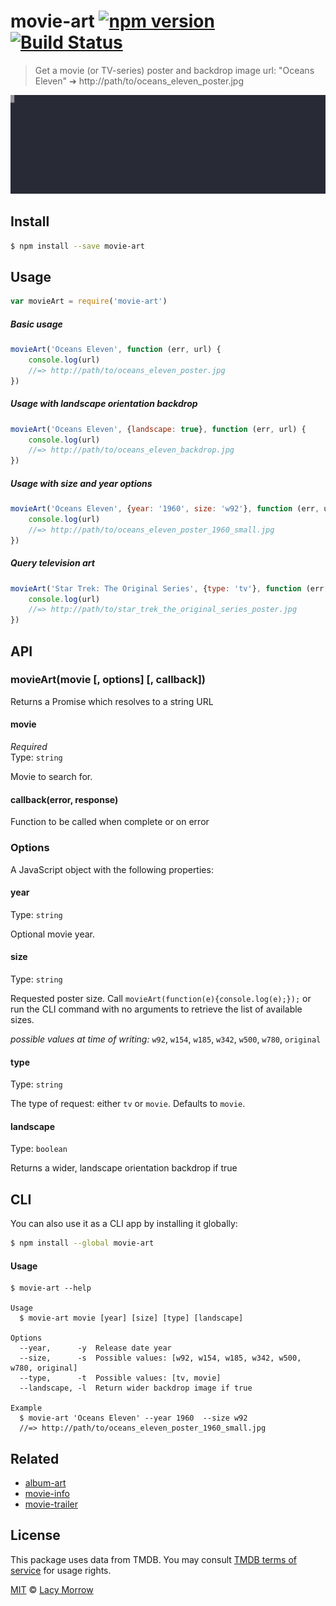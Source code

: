 # movie-art [![npm version](https://badge.fury.io/js/movie-art.svg)](https://badge.fury.io/js/movie-art) [![Build Status](https://travis-ci.org/lacymorrow/movie-art.svg?branch=master)](https://travis-ci.org/lacymorrow/movie-art)

> Get a movie (or TV-series) poster and backdrop image url: "Oceans Eleven" ➔ http://path/to/oceans_eleven_poster.jpg

[![movie-art](demo.svg)]()


## Install

```bash
$ npm install --save movie-art
```


## Usage

```js
var movieArt = require('movie-art')
```

##### Basic usage
```js
movieArt('Oceans Eleven', function (err, url) {
    console.log(url)
    //=> http://path/to/oceans_eleven_poster.jpg
})
```

##### Usage with landscape orientation backdrop
```js
movieArt('Oceans Eleven', {landscape: true}, function (err, url) {
    console.log(url)
    //=> http://path/to/oceans_eleven_backdrop.jpg
})
```

##### Usage with size and year options
```js
movieArt('Oceans Eleven', {year: '1960', size: 'w92'}, function (err, url) {
    console.log(url)
    //=> http://path/to/oceans_eleven_poster_1960_small.jpg
})
```

##### Query television art
```js
movieArt('Star Trek: The Original Series', {type: 'tv'}, function (err, url) {
    console.log(url)
    //=> http://path/to/star_trek_the_original_series_poster.jpg
})

```

## API

### movieArt(movie [, options] [, callback])

Returns a Promise which resolves to a string URL

#### movie

*Required*  
Type: `string`

Movie to search for.

#### callback(error, response)

Function to be called when complete or on error


### Options

A JavaScript object with the following properties:

#### year

Type: `string` 

Optional movie year.


#### size

Type: `string` 

Requested poster size. 
Call `movieArt(function(e){console.log(e);});` or run the CLI command with no arguments to retrieve the list of available sizes.

*possible values at time of writing:* `w92`, `w154`, `w185`, `w342`, `w500`, `w780`, `original`


#### type

Type: `string`

The type of request: either `tv` or `movie`. Defaults to `movie`.


#### landscape

Type: `boolean`

Returns a wider, landscape orientation backdrop if true


## CLI

You can also use it as a CLI app by installing it globally:

```bash
$ npm install --global movie-art
```

#### Usage

```
$ movie-art --help

Usage
  $ movie-art movie [year] [size] [type] [landscape]

Options
  --year,      -y  Release date year
  --size,      -s  Possible values: [w92, w154, w185, w342, w500, w780, original]
  --type,      -t  Possible values: [tv, movie] 
  --landscape, -l  Return wider backdrop image if true

Example
  $ movie-art 'Oceans Eleven' --year 1960  --size w92
  //=> http://path/to/oceans_eleven_poster_1960_small.jpg
```


## Related

* [album-art](https://github.com/lacymorrow/album-art)
* [movie-info](https://github.com/lacymorrow/movie-info)
* [movie-trailer](https://github.com/lacymorrow/movie-trailer)


## License

This package uses data from TMDB. You may consult [TMDB terms of service](https://www.themoviedb.org/documentation/api/terms-of-use) for usage rights.

[MIT](http://opensource.org/licenses/MIT) © [Lacy Morrow](http://lacymorrow.com)
